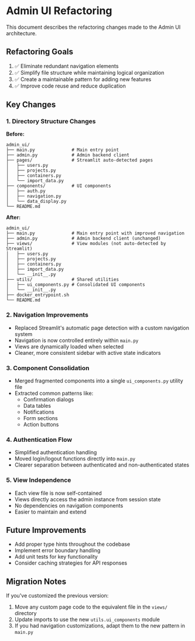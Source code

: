 # Admin UI Refactoring

This document describes the refactoring changes made to the Admin UI architecture.

## Refactoring Goals

1. ✅ Eliminate redundant navigation elements
2. ✅ Simplify file structure while maintaining logical organization
3. ✅ Create a maintainable pattern for adding new features
4. ✅ Improve code reuse and reduce duplication

## Key Changes

### 1. Directory Structure Changes

**Before:**
```
admin_ui/
├── main.py              # Main entry point
├── admin.py             # Admin backend client
├── pages/               # Streamlit auto-detected pages
│   ├── users.py
│   ├── projects.py
│   ├── containers.py
│   └── import_data.py
├── components/          # UI components
│   ├── auth.py
│   ├── navigation.py
│   └── data_display.py
└── README.md
```

**After:**
```
admin_ui/
├── main.py              # Main entry point with improved navigation
├── admin.py             # Admin backend client (unchanged)
├── views/               # View modules (not auto-detected by Streamlit)
│   ├── users.py
│   ├── projects.py
│   ├── containers.py
│   ├── import_data.py
│   └── __init__.py
├── utils/               # Shared utilities
│   ├── ui_components.py # Consolidated UI components
│   └── __init__.py
├── docker_entrypoint.sh
└── README.md
```

### 2. Navigation Improvements

- Replaced Streamlit's automatic page detection with a custom navigation system
- Navigation is now controlled entirely within `main.py`
- Views are dynamically loaded when selected
- Cleaner, more consistent sidebar with active state indicators

### 3. Component Consolidation

- Merged fragmented components into a single `ui_components.py` utility file
- Extracted common patterns like:
  - Confirmation dialogs
  - Data tables
  - Notifications
  - Form sections
  - Action buttons

### 4. Authentication Flow

- Simplified authentication handling
- Moved login/logout functions directly into `main.py`
- Clearer separation between authenticated and non-authenticated states

### 5. View Independence

- Each view file is now self-contained
- Views directly access the admin instance from session state
- No dependencies on navigation components
- Easier to maintain and extend

## Future Improvements

- Add proper type hints throughout the codebase
- Implement error boundary handling
- Add unit tests for key functionality
- Consider caching strategies for API responses

## Migration Notes

If you've customized the previous version:

1. Move any custom page code to the equivalent file in the `views/` directory
2. Update imports to use the new `utils.ui_components` module
3. If you had navigation customizations, adapt them to the new pattern in `main.py` 